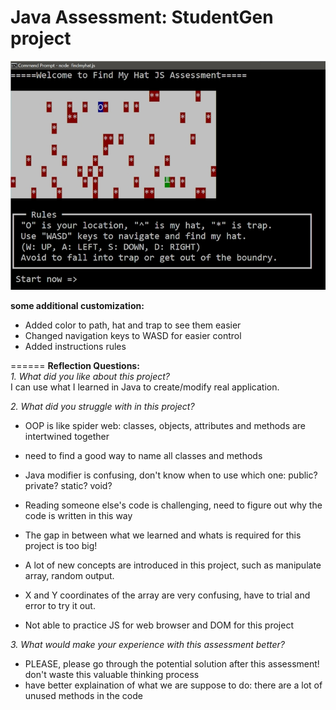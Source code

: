 # Java Assessment: StudentGen project

![Find My Hat Interface](https://raw.githubusercontent.com/boonkeong1714/JS_Assessment/main/findmyhat.jpg)
  
**some additional customization:**  
 - Added color to path, hat and trap to see them easier
 - Changed navigation keys to WASD for easier control
 - Added instructions rules

======
**Reflection Questions:**  
*1. What did you like about this project?*  
I can use what I learned in Java to create/modify real application.


*2. What did you struggle with in this project?*  
 - OOP is like spider web: classes, objects, attributes and methods are intertwined together
 - need to find a good way to name all classes and methods
 - Java modifier is confusing, don't know when to use which one: public? private? static? void?
 - Reading someone else's code is challenging, need to figure out why the code is written in this way

- The gap in between what we learned and whats is required for this project is too big!
 - A lot of new concepts are introduced in this project, such as manipulate array, random output.
 - X and Y coordinates of the array are very confusing, have to trial and error to try it out.
 - Not able to practice JS for web browser and DOM for this project

  
*3. What would make your experience with this assessment better?*  
 - PLEASE, please go through the potential solution after this assessment! don't waste this valuable thinking process
 - have better explaination of what we are suppose to do: there are a lot of unused methods in the code
 


